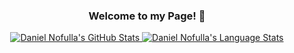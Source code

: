<h3 align="center">Welcome to my Page! 👋</h3>

<p align="center">
<a href="https://github.com/dolnuea">
 <img src="https://github-readme-stats.vercel.app/api?username=DNofulla&count_private=true&theme=algolia&border_color=5ECF76" alt="Daniel Nofulla's GitHub Stats" />
 <img src="https://github-readme-stats.vercel.app/api/top-langs/?username=DNofulla&layout=compact&count_private=true&langs_count=10&theme=algolia&border_color=5ECF76&hide=HTML, AngelScript" alt="Daniel Nofulla's Language Stats" />
</a>
</p>
